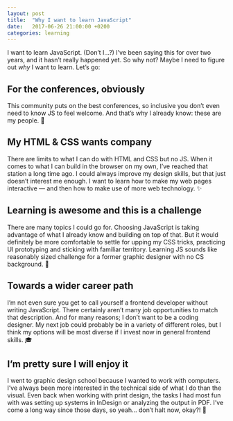 ```yaml
---
layout: post
title:  "Why I want to learn JavaScript"
date:   2017-06-26 21:00:00 +0200
categories: learning
---
```


I want to learn JavaScript. (Don’t I…?) I’ve been saying this for over two years, and it hasn’t really happened yet. So why not? Maybe I need to figure out *why* I want to learn. Let’s go:

## For the conferences, obviously

This community puts on the best conferences, so inclusive you don’t even need to know JS to feel welcome. And that’s why I already know: these are my people. 💛

## My HTML & CSS wants company

There are limits to what I can do with HTML and CSS but no JS. When it comes to what I can build in the browser on my own, I’ve reached that station a long time ago. I could always improve my design skills, but that just doesn’t interest me enough. I want to learn how to make my web pages interactive — and then how to make use of more web technology. ✨

## Learning is awesome and this is a challenge

There are many topics I could go for. Choosing JavaScript is taking advantage of what I already know and building on top of that. But it would definitely be more comfortable to settle for upping my CSS tricks, practicing UI prototyping and sticking with familiar territory. Learning JS sounds like reasonably sized challenge for a former graphic designer with no CS background. 💪

## Towards a wider career path

I’m not even sure you get to call yourself a frontend developer without writing JavaScript. There certainly aren’t many job opportunities to match that description. And for many reasons; I don’t want to be a coding designer. My next job could probably be in a variety of different roles, but I think my options will be most diverse if I invest now in general frontend skills. 🎓

## I’m pretty sure I will enjoy it

I went to graphic design school because I wanted to work with computers. I’ve always been more interested in the technical side of what I do than the visual. Even back when working with print design, the tasks I had most fun with was setting up systems in InDesign or analyzing the output in PDF. I’ve come a long way since those days, so yeah… don’t halt now, okay?! 🚀
